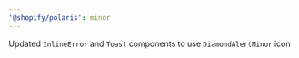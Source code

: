 ```yaml
---
'@shopify/polaris': minor
---
```


Updated `InlineError` and `Toast` components to use `DiamondAlertMinor` icon
